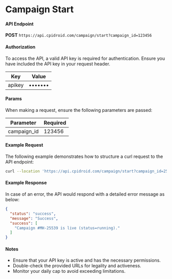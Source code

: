 # Campaign Start

#### API Endpoint

**POST** `https://api.cpidroid.com/campaign/start?campaign_id=123456`

#### Authorization

To access the API, a valid API key is required for authentication. Ensure you have included the API key in your request header.

| Key    | Value   |
| ------ | ------- |
| apikey | ••••••• |

#### Params

When making a request, ensure the following parameters are passed:

| Parameter    | Required |
| ------------ | -------- |
| campaign\_id | 123456   |

#### Example Request

The following example demonstrates how to structure a curl request to the API endpoint:

```bash
curl --location 'https://api.cpidroid.com/campaign/start?campaign_id=25539'
```

#### Example Response

In case of an error, the API would respond with a detailed error message as below:

```json
{
  "status": "success",
  "message": "Success",
  "success": [
    "Campaign #MH-25539 is live (status=running)."
  ]
}
```

#### Notes

* Ensure that your API key is active and has the necessary permissions.
* Double-check the provided URLs for legality and activeness.
* Monitor your daily cap to avoid exceeding limitations.
